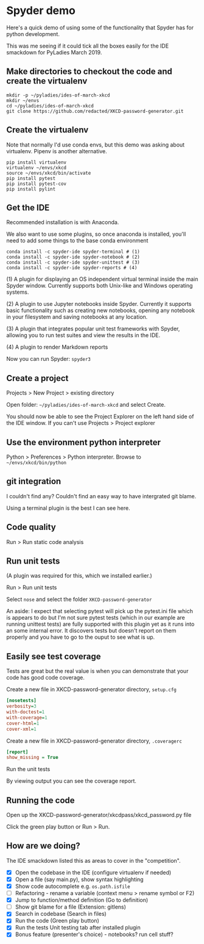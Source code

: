 # Spyder demo

Here's a quick demo of using some of the functionality that Spyder has for 
python development.

This was me seeing if it could tick all the boxes easily for the IDE 
smackdown for PyLadies March 2019.

## Make directories to checkout the code and create the virtualenv

```shell
mkdir -p ~/pyladies/ides-of-march-xkcd
mkdir ~/envs
cd ~/pyladies/ides-of-march-xkcd
git clone https://github.com/redacted/XKCD-password-generator.git
```

## Create the virtualenv

Note that normally I'd use conda envs, but this demo was asking about virtualenv. Pipenv is another alternative.

```shell
pip install virtualenv
virtualenv ~/envs/xkcd
source ~/envs/xkcd/bin/activate
pip install pytest
pip install pytest-cov
pip install pylint
```

## Get the IDE 

Recommended installation is with Anaconda.

We also want to use some plugins, so once anaconda is installed, you'll need 
to add some things to the base conda environment

```shell
conda install -c spyder-ide spyder-terminal # (1)
conda install -c spyder-ide spyder-notebook # (2)
conda install -c spyder-ide spyder-unittest # (3)
conda install -c spyder-ide spyder-reports # (4)
```

(1) A plugin for displaying an OS independent virtual terminal 
inside the main Spyder window. Currently supports both Unix-like 
and Windows operating systems.

(2) A plugin to use Jupyter notebooks inside Spyder. Currently it 
supports basic functionality such as creating new notebooks, opening 
any notebook in your filesystem and saving notebooks at any location.

(3) A plugin that integrates popular unit test frameworks with Spyder, 
allowing you to run test suites and view the results in the IDE.

(4) A plugin to render Markdown reports

Now you can run Spyder: `spyder3`

## Create a project

Projects > New Project > existing directory

Open folder: `~/pyladies/ides-of-march-xkcd` and select Create.

You should now be able to see the Project Explorer on the left hand side 
of the IDE window. If you can't use Projects > Project explorer

## Use the environment python interpreter

Python > Preferences > Python interpreter. Browse to `~/envs/xkcd/bin/python`

## git integration

I couldn't find any? Couldn't find an easy way to have intergrated git blame.

Using a terminal plugin is the best I can see here.

## Code quality

Run > Run static code analysis

## Run unit tests

(A plugin was required for this, which we installed earlier.)

Run > Run unit tests

Select `nose` and select the folder `XKCD-password-generator`

An aside: I expect that selecting pytest will pick up the pytest.ini file 
which is  appears to do but I'm not sure pytest tests (which in our example are 
running unittest tests) are fully supported with this plugin yet as it runs 
into an some internal error. It discovers tests but doesn't report on them
properly and you have to go to the ouput to see what is up.

## Easily see test coverage

Tests are great but the real value is when you can demonstrate that your code 
has good code coverage.

Create a new file in XKCD-password-generator directory, `setup.cfg`
```ini
[nosetests]
verbosity=3
with-doctest=1
with-coverage=1
cover-html=1
cover-xml=1
```

Create a new file in XKCD-password-generator directory, `.coveragerc`
```ini
[report]
show_missing = True
```

Run the unit tests

By viewing output you can see the coverage report.

## Running the code

Open up the XKCD-password-generator/xkcdpass/xkcd_password.py file

Click the green play button or Run > Run.

## How are we doing?

The IDE smackdown listed this as areas to cover in the "competition".

* [x]  Open the codebase in the IDE (configure virtualenv if needed)
* [x]  Open a file (say main.py), show syntax highlighting
* [x]  Show code autocomplete e.g. `os.path.isfile`
* [ ]  Refactoring - rename a variable (context menu > rename symbol or F2)
* [x]  Jump to function/method definition (Go to definition)
* [ ]  Show git blame for a file (Extension: gitlens)
* [x]  Search in codebase (Search in files)
* [x]  Run the code (Green play button)
* [x]  Run the tests Unit testing tab after installed plugin
* [x]  Bonus feature (presenter's choice) - notebooks? run cell stuff?
